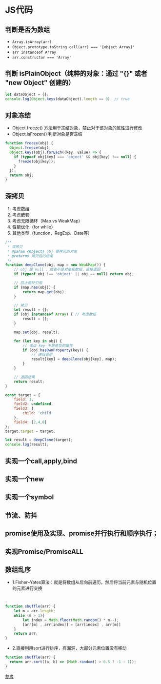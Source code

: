 # JS代码

## 判断是否为数组
- `Array.isArray(arr)`
- `Object.prototype.toString.call(arr) === '[object Array]'`
- `arr instanceof Array`
- `arr.constructor === 'Array'`

## 判断 isPlainObject（纯粹的对象：通过 "{}" 或者 "new Object" 创建的）
```js
let dataObject = {};
console.log(Object.keys(dataObject).length == 0); // true
```

## 对象冻结
- Object.freeze() 方法用于冻结对象，禁止对于该对象的属性进行修改
- Object.isFrozen() 判断对象是否冻结
```js
function freeze(obj) {
  Object.freeze(obj);
  Object.keys(obj).forEach((key, value) => {
    if (typeof obj[key] === 'object' && obj[key] !== null) {
      freeze(obj[key]);
    }
  });
  return obj;
}
```
## 深拷贝
1. 考虑数组
2. 考虑嵌套
3. 考虑无限循环（Map vs WeakMap）
4. 性能优化（for while）
5. 其他类型（function、RegExp、Date等）
```js
/**
 * 深拷贝
 * @param {Object} obj 要拷贝的对象
 * @returns 拷贝后的结果
 */
function deepClone(obj, map = new WeakMap()) {
    // obj 是 null ，或者不是对象和数组，直接返回
    if (typeof obj !== 'object' || obj == null) return obj;

    // 防止循环引用
    if (map.has(obj)) {
        return map.get(obj);
    }

    // 拷贝
    let result = {};
    if (obj instanceof Array) { // 考虑数组
        result = [];
    }

    map.set(obj, result);

    for (let key in obj) {
        // 保证 key 不是原型的属性
        if (obj.hasOwnProperty(key)) {
            // 递归调用
            result[key] = deepClone(obj[key], map);
        }
    }

    // 返回结果
    return result;
}

const target = {
    field: 1,
    field2: undefined,
    field3: {
        child: 'child'
    },
    field4: [2,4,8]
};
target.target = target;

let result = deepClone(target);
console.log(result);
```

## 实现一个call,apply,bind

## 实现一个new

## 实现一个symbol

## 节流、防抖

## promise使用及实现、promise并行执行和顺序执行；
## 实现Promise/PromiseALL

## 数组乱序

- 1.Fisher–Yates算法：就是将数组从后向前遍历，然后将当前元素与随机位置的元素进行交换
```js

- 
function shuffle(arr) {
    let m = arr.length;
    while (m > 1){
        let index = Math.floor(Math.random() * m--);
        [arr[m] , arr[index]] = [arr[index] , arr[m]]
    }
    return arr;
}

```

- 2.直接利用sort进行排序，有漏洞，大部分元素位置没有移动
```js
function shuffle(arr) {
  return arr.sort((a, b) => (Math.random() > 0.5 ? -1 : 1));
}
```

[参考](https://juejin.cn/post/6844903863812620296)
